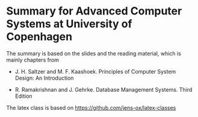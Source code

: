 # Summary for Advanced Computer Systems at University of Copenhagen

The summary is based on the slides and the reading
material, which is mainly chapters from

- J. H. Saltzer and M. F. Kaashoek. Principles of
Computer System Design: An Introduction

- R. Ramakrishnan and J. Gehrke. Database Management Systems.
Third Edition


The latex class is based on https://github.com/jens-ox/latex-classes
